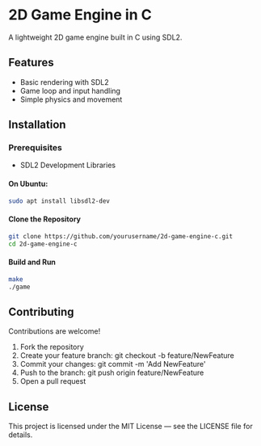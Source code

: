 # 2D Game Engine in C
A lightweight 2D game engine built in C using SDL2.

## Features
- Basic rendering with SDL2
- Game loop and input handling
- Simple physics and movement

## Installation
### Prerequisites
- SDL2 Development Libraries

#### On Ubuntu:
```bash
sudo apt install libsdl2-dev
```

#### Clone the Repository
```bash
git clone https://github.com/yourusername/2d-game-engine-c.git
cd 2d-game-engine-c
```

#### Build and Run
```bash
make
./game
```

## Contributing
Contributions are welcome!
1. Fork the repository
2. Create your feature branch: git checkout -b feature/NewFeature
3. Commit your changes: git commit -m 'Add NewFeature'
4. Push to the branch: git push origin feature/NewFeature
5. Open a pull request

## License
This project is licensed under the MIT License — see the LICENSE file for details.